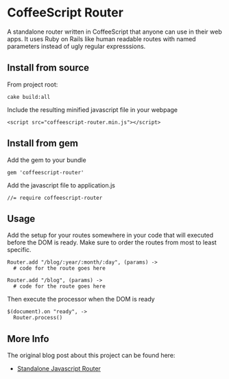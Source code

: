 # CoffeeScript Router

A standalone router written in CoffeeScript that anyone can use in their web apps.  It uses Ruby on Rails like human readable routes with named parameters instead of ugly regular expresssions.

## Install from source

From project root:

    cake build:all

Include the resulting minified javascript file in your webpage
    
    <script src="coffeescript-router.min.js"></script>

## Install from gem

Add the gem to your bundle
    
    gem 'coffeescript-router'

Add the javascript file to application.js

    //= require coffeescript-router
  
## Usage

Add the setup for your routes somewhere in your code that will executed before the DOM is ready.  Make sure to order the routes from most to least specific.

    Router.add "/blog/:year/:month/:day", (params) ->
      # code for the route goes here

    Router.add "/blog", (params) ->
      # code for the route goes here

Then execute the processor when the DOM is ready

    $(document).on "ready", ->
      Router.process()


## More Info

The original blog post about this project can be found here:
* [Standalone Javascript Router](http://collectiveidea.com/blog)
